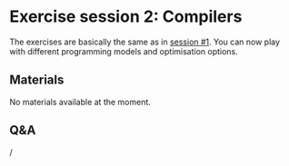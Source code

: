 # Exercise session 2: Compilers

The exercises are basically the same as in 
[session #1](extra_1_04_Exercises_1.md). You can now play with different
programming models and optimisation options.


## Materials

No materials available at the moment.

<!--
Temporary location of materials (for the lifetime of the training project):

-   See the exercise assignments in
    `/project/project_465001362/Slides/HPE/Exercises.pdf`

-   Exercise materials in 
    `/project/project_465001362/Exercises/HPE/day1/ProgrammingModels`.

    See `/project/project_465001362/Exercises/HPE/day1/ProgrammingModels/ProgrammingModelExamples_SLURM.pdf`

Temporary web-available materials:

-    Overview exercise assignments day 1 temporarily available on
     [this link](https://462000265.lumidata.eu/4day-20241028/files/LUMI-4day-20241028-1_Exercises_day1.pdf)

-    Exercise notes (ProgrammingModelExamples_SLURM.pdf) on
     [this link](https://462000265.lumidata.eu/4day-20241028/files/LUMI-4day-20241028-1_04a-ProgrammingModelExamples_SLURM.pdf).
-->

<!--
Archived materials on LUMI:

-   Exercise assignments in `/appl/local/training/4day-20241028/files/LUMI-4day-20241028-Exercises_HPE.pdf`

-   Exercises as bizp2-compressed tar file in
    `/appl/local/training/4day-20241028/files/LUMI-4day-20241028-Exercises_HPE.tar.bz2`

-   Exercises as uncompressed tar file in
    `/appl/local/training/4day-20241028/files/LUMI-4day-20241028-Exercises_HPE.tar`
-->


## Q&A

/
